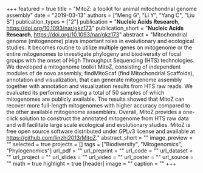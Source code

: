 +++
featured = true
title = "MitoZ: a toolkit for animal mitochondrial genome assembly"
date = "2019-03-13"
authors = ["Meng G", "Li Y", "Yang C", "Liu S"]
publication_types = ["2"]
publication = "**Nucleic Acids Research**, https://doi.org/10.1093/nar/gkz173"
publication_short = "**Nucleic Acids Research**, https://doi.org/10.1093/nar/gkz173"
abstract = "Mitochondrial genome (mitogenome) plays important roles in evolutionary and ecological studies. It becomes routine to utilize multiple genes on mitogenome or the entire mitogenomes to investigate phylogeny and biodiversity of focal groups with the onset of High Throughput Sequencing (HTS) technologies. We developed a mitogenome toolkit MitoZ, consisting of independent modules of de novo assembly, findMitoScaf (find Mitochondrial Scaffolds), annotation and visualization, that can generate mitogenome assembly together with annotation and visualization results from HTS raw reads. We evaluated its performance using a total of 50 samples of which mitogenomes are publicly available. The results showed that MitoZ can recover more full-length mitogenomes with higher accuracy compared to the other available mitogenome assemblers. Overall, MitoZ provides a one-click solution to construct the annotated mitogenome from HTS raw data and will facilitate large scale ecological and evolutionary studies. MitoZ is free open source software distributed under GPLv3 license and available at https://github.com/linzhi2013/MitoZ."
abstract_short = ""
image_preview = ""
selected = true
projects = []
tags = ["Biodiversity", "Mitogenomics", "Phylogenomics"]
url_pdf = ""
url_preprint = ""
url_code = ""
url_dataset = ""
url_project = ""
url_slides = ""
url_video = ""
url_poster = ""
url_source = ""
math = true
highlight = true
[header]
image = ""
caption = ""
+++

